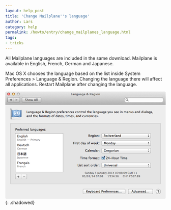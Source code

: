 ```yaml
---
layout: help_post
title: 'Change Mailplane''s language'
author: Lars
category: help
permalink: /howto/entry/change_mailplanes_language.html
tags:
- tricks
---
```


All Mailplane languages are included in the same download. Mailplane is available in English, French, German and Japanese.

Mac OS X chooses the language based on the list inside System Preferences > Language & Region. Changing the language there will affect all applications. Restart Mailplane after changing the language.

![Language & Region](/assets/howto/2014-01-22-change_mailplanes_language/language_and_region.png){: .shadowed}
